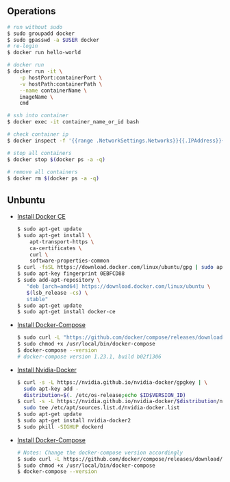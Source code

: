 ## Operations

  ```bash
  # run without sudo
  $ sudo groupadd docker
  $ sudo gpasswd -a $USER docker
  # re-login
  $ docker run hello-world
  
  # docker run
  $ docker run -it \
      -p hostPort:containerPort \
      -v hostPath:containerPath \
      --name containerName \
      imageName \
      cmd
  
  # ssh into container
  $ docker exec -it container_name_or_id bash

  # check container ip
  $ docker inspect -f '{{range .NetworkSettings.Networks}}{{.IPAddress}}{{end}}' containerName|containerID`

  # stop all containers
  $ docker stop $(docker ps -a -q)
    
  # remove all containers
  $ docker rm $(docker ps -a -q)
  ```

## Unbuntu

- [Install Docker CE](https://docs.docker.com/install/linux/docker-ce/ubuntu/#install-using-the-repository)

  ```bash
  $ sudo apt-get update
  $ sudo apt-get install \
      apt-transport-https \
      ca-certificates \
      curl \
      software-properties-common
  $ curl -fsSL https://download.docker.com/linux/ubuntu/gpg | sudo apt-key add -
  $ sudo apt-key fingerprint 0EBFCD88
  $ sudo add-apt-repository \
     "deb [arch=amd64] https://download.docker.com/linux/ubuntu \
     $(lsb_release -cs) \
     stable"
  $ sudo apt-get update
  $ sudo apt-get install docker-ce
  ```
- [Install Docker-Compose](https://tinyurl.com/y4ll2x8d)

  ```bash
  $ sudo curl -L "https://github.com/docker/compose/releases/download/1.23.1/docker-compose-$(uname -s)-$(uname -m)" -o /usr/local/bin/docker-compose
  $ sudo chmod +x /usr/local/bin/docker-compose
  $ docker-compose --version
  # docker-compose version 1.23.1, build b02f1306
  ```
  
- [Install Nvidia-Docker](https://github.com/nvidia/nvidia-docker/wiki/Installation-(version-2.0))

  ```bash
  $ curl -s -L https://nvidia.github.io/nvidia-docker/gpgkey | \
    sudo apt-key add -
    distribution=$(. /etc/os-release;echo $ID$VERSION_ID)
  $ curl -s -L https://nvidia.github.io/nvidia-docker/$distribution/nvidia-docker.list | \
    sudo tee /etc/apt/sources.list.d/nvidia-docker.list
  $ sudo apt-get update
  $ sudo apt-get install nvidia-docker2
  $ sudo pkill -SIGHUP dockerd
  ```


- [Install Docker-Compose](https://www.digitalocean.com/community/tutorials/how-to-install-docker-compose-on-ubuntu-16-04)

  ```bash
  # Notes: Change the docker-compose version accordingly
  $ sudo curl -L https://github.com/docker/compose/releases/download/1.21.0/docker-compose-$(uname -s)-$(uname -m) -o /usr/local/bin/docker-compose
  $ sudo chmod +x /usr/local/bin/docker-compose
  $ docker-compose --version
  ```
